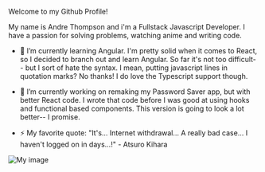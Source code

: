 Welcome to my Github Profile!

My name is Andre Thompson and i'm a Fullstack Javascript Developer. I have a passion for solving problems, watching anime and writing code. 

- 🌱 I’m currently learning Angular. I'm pretty solid when it comes to React, so I decided to branch out and learn Angular. So far it's not too difficult-- but I sort of hate the syntax. I mean, putting javascript lines in quotation marks? No thanks! I do love the Typescript support though. 

- 🔭 I’m currently working on remaking my Password Saver app, but with better React code. I wrote that code before I was good at using hooks and functional based components. This version is going to look a lot better-- I promise.

- ⚡ My favorite quote: "It's... Internet withdrawal... A really bad case... I haven't logged on in days...!" - Atsuro Kihara


![My image](https://cdna.artstation.com/p/assets/images/images/020/513/546/large/victor-goncalves-lain-diffuse-00053.jpg?1568068578)

<!--
**AndreThompson-Atlow/AndreThompson-Atlow** is a ✨ _special_ ✨ repository because its `README.md` (this file) appears on your GitHub profile.

Here are some ideas to get you started:

- 🔭 I’m currently working on ...
- 🌱 I’m currently learning ...
- 👯 I’m looking to collaborate on ...
- 🤔 I’m looking for help with ...
- 💬 Ask me about ...
- 📫 How to reach me: ...
- 😄 Pronouns: ...
- ⚡ Fun fact: ...
-->
